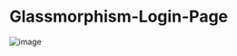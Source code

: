 # Glassmorphism-Login-Page
![image](https://github.com/talhamomin000/Glassmorphism-Login-Page/assets/121718008/ac6cbb88-7dd9-4b1b-98ea-887a902cc1a2)
